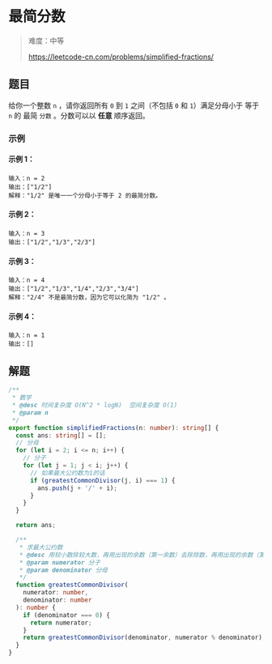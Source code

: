 # 最简分数

> 难度：中等
>
> https://leetcode-cn.com/problems/simplified-fractions/

## 题目

给你一个整数 `n` ，请你返回所有 `0` 到 `1` 之间（不包括 `0` 和 `1`）满足分母小于
等于 `n` 的 最简 `分数` 。分数可以以 **任意** 顺序返回。

### 示例

#### 示例 1：

```
输入：n = 2
输出：["1/2"]
解释："1/2" 是唯一一个分母小于等于 2 的最简分数。
```

#### 示例 2：

```
输入：n = 3
输出：["1/2","1/3","2/3"]
```

#### 示例 3：

```
输入：n = 4
输出：["1/2","1/3","1/4","2/3","3/4"]
解释："2/4" 不是最简分数，因为它可以化简为 "1/2" 。
```

#### 示例 4：

```
输入：n = 1
输出：[]
```

## 解题

```typescript
/**
 * 数学
 * @desc 时间复杂度 O(N^2 * logN)  空间复杂度 O(1)
 * @param n
 */
export function simplifiedFractions(n: number): string[] {
  const ans: string[] = [];
  // 分母
  for (let i = 2; i <= n; i++) {
    // 分子
    for (let j = 1; j < i; j++) {
      // 如果最大公约数为1的话
      if (greatestCommonDivisor(j, i) === 1) {
        ans.push(j + '/' + i);
      }
    }
  }

  return ans;

  /**
   * 求最大公约数
   * @desc 用较小数除较大数，再用出现的余数（第一余数）去除除数，再用出现的余数（第二余数）去除第一余数，如此反复，直到最后余数是0为止。 如果是求两个数的最大公约数，那么最后的除数就是这两个数的最大公约数
   * @param numerator 分子
   * @param denominator 分母
   */
  function greatestCommonDivisor(
    numerator: number,
    denominator: number
  ): number {
    if (denominator === 0) {
      return numerator;
    }
    return greatestCommonDivisor(denominator, numerator % denominator);
  }
}
```
